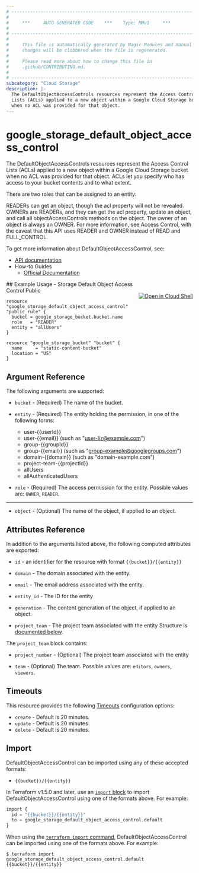 ```yaml
---
# ----------------------------------------------------------------------------
#
#     ***     AUTO GENERATED CODE    ***    Type: MMv1     ***
#
# ----------------------------------------------------------------------------
#
#     This file is automatically generated by Magic Modules and manual
#     changes will be clobbered when the file is regenerated.
#
#     Please read more about how to change this file in
#     .github/CONTRIBUTING.md.
#
# ----------------------------------------------------------------------------
subcategory: "Cloud Storage"
description: |-
  The DefaultObjectAccessControls resources represent the Access Control
  Lists (ACLs) applied to a new object within a Google Cloud Storage bucket
  when no ACL was provided for that object.
---
```


# google_storage_default_object_access_control

The DefaultObjectAccessControls resources represent the Access Control
Lists (ACLs) applied to a new object within a Google Cloud Storage bucket
when no ACL was provided for that object. ACLs let you specify who has
access to your bucket contents and to what extent.

There are two roles that can be assigned to an entity:

READERs can get an object, though the acl property will not be revealed.
OWNERs are READERs, and they can get the acl property, update an object,
and call all objectAccessControls methods on the object. The owner of an
object is always an OWNER.
For more information, see Access Control, with the caveat that this API
uses READER and OWNER instead of READ and FULL_CONTROL.


To get more information about DefaultObjectAccessControl, see:

* [API documentation](https://cloud.google.com/storage/docs/json_api/v1/defaultObjectAccessControls)
* How-to Guides
    * [Official Documentation](https://cloud.google.com/storage/docs/access-control/create-manage-lists)

<div class = "oics-button" style="float: right; margin: 0 0 -15px">
  <a href="https://console.cloud.google.com/cloudshell/open?cloudshell_git_repo=https%3A%2F%2Fgithub.com%2Fterraform-google-modules%2Fdocs-examples.git&cloudshell_image=gcr.io%2Fcloudshell-images%2Fcloudshell%3Alatest&cloudshell_print=.%2Fmotd&cloudshell_tutorial=.%2Ftutorial.md&cloudshell_working_dir=storage_default_object_access_control_public&open_in_editor=main.tf" target="_blank">
    <img alt="Open in Cloud Shell" src="//gstatic.com/cloudssh/images/open-btn.svg" style="max-height: 44px; margin: 32px auto; max-width: 100%;">
  </a>
</div>
## Example Usage - Storage Default Object Access Control Public


```hcl
resource "google_storage_default_object_access_control" "public_rule" {
  bucket = google_storage_bucket.bucket.name
  role   = "READER"
  entity = "allUsers"
}

resource "google_storage_bucket" "bucket" {
  name     = "static-content-bucket"
  location = "US"
}
```

## Argument Reference

The following arguments are supported:


* `bucket` -
  (Required)
  The name of the bucket.

* `entity` -
  (Required)
  The entity holding the permission, in one of the following forms:
    * user-{{userId}}
    * user-{{email}} (such as "user-liz@example.com")
    * group-{{groupId}}
    * group-{{email}} (such as "group-example@googlegroups.com")
    * domain-{{domain}} (such as "domain-example.com")
    * project-team-{{projectId}}
    * allUsers
    * allAuthenticatedUsers

* `role` -
  (Required)
  The access permission for the entity.
  Possible values are: `OWNER`, `READER`.


- - -


* `object` -
  (Optional)
  The name of the object, if applied to an object.



## Attributes Reference

In addition to the arguments listed above, the following computed attributes are exported:

* `id` - an identifier for the resource with format `{{bucket}}/{{entity}}`

* `domain` -
  The domain associated with the entity.

* `email` -
  The email address associated with the entity.

* `entity_id` -
  The ID for the entity

* `generation` -
  The content generation of the object, if applied to an object.

* `project_team` -
  The project team associated with the entity
  Structure is [documented below](#nested_project_team).


<a name="nested_project_team"></a>The `project_team` block contains:

* `project_number` -
  (Optional)
  The project team associated with the entity

* `team` -
  (Optional)
  The team.
  Possible values are: `editors`, `owners`, `viewers`.

## Timeouts

This resource provides the following
[Timeouts](https://developer.hashicorp.com/terraform/plugin/sdkv2/resources/retries-and-customizable-timeouts) configuration options:

- `create` - Default is 20 minutes.
- `update` - Default is 20 minutes.
- `delete` - Default is 20 minutes.

## Import


DefaultObjectAccessControl can be imported using any of these accepted formats:

* `{{bucket}}/{{entity}}`


In Terraform v1.5.0 and later, use an [`import` block](https://developer.hashicorp.com/terraform/language/import) to import DefaultObjectAccessControl using one of the formats above. For example:

```tf
import {
  id = "{{bucket}}/{{entity}}"
  to = google_storage_default_object_access_control.default
}
```

When using the [`terraform import` command](https://developer.hashicorp.com/terraform/cli/commands/import), DefaultObjectAccessControl can be imported using one of the formats above. For example:

```
$ terraform import google_storage_default_object_access_control.default {{bucket}}/{{entity}}
```
